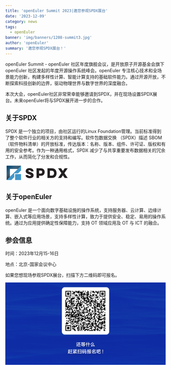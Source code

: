 ```yaml
---
title: 'openEuler Summit 2023|邀您参观SPDX展台'
date: '2023-12-09'
category: news
tags:
  - openEuler
banner: 'img/banners/1208-summit3.jpg'
author: 'openEuler'
summary: '邀您参观SPDX展台！'
---
```


openEuler Summit - openEuler 社区年度旗舰会议，是开放原子开源基金会旗下 openEuler 社区发起的年度开源操作系统峰会。openEuler 专注核心技术和全场景能力创新，构建多样性计算、智能计算支持的基础软件能力。通过开源开放，不断探索科技创新的边界，驱动物理世界与数字世界的深度融合。

本次大会，openEuler社区非常荣幸能够邀请到SPDX，并在现场设置SPDX展台。未来openEuler将与SPDX展开进一步的合作。

## 关于SPDX



SPDX 是一个独立的项目，由社区运行的Linux Foundation管理。当前标准得到了整个软件行业的相关方的支持和编写。软件包数据交换 （SPDX）描述 SBOM（软件物料清单）的开放标准，传达版本：名称、版本、组件、许可证、版权和有用的安全参考。作为一种通用格式，SPDX 减少了与共享重要发布数据相关的冗余工作，从而简化了分发和合规性。

<img src="./1.png" width="200" >



## 关于openEuler



openEuler 是一个面向数字基础设施的操作系统，支持服务器、云计算、边缘计算、嵌入式等应用场景，支持多样性计算，致力于提供安全、稳定、易用的操作系统。通过为应用提供确定性保障能力，支持 OT 领域应用及 OT 与 ICT 的融合。



## 参会信息

时间：2023年12月15-16日

地点：北京-国家会议中心

如果您想现场参观SPDX展台，扫描下方二维码即可报名。

<img src="./2.png" width="1000" >